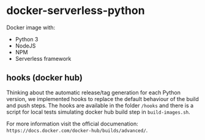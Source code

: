 # docker-serverless-python

Docker image with:
- Python 3
- NodeJS
- NPM
- Serverless framework

## hooks (docker hub)

Thinking about the automatic release/tag generation for each Python version, we implemented hooks to replace the default behaviour of the build and push steps. The hooks are available in the folder `/hooks` and there is a script for local tests simulating docker hub build step in `build-images.sh`.

For more information visit the official documenation: `https://docs.docker.com/docker-hub/builds/advanced/`.